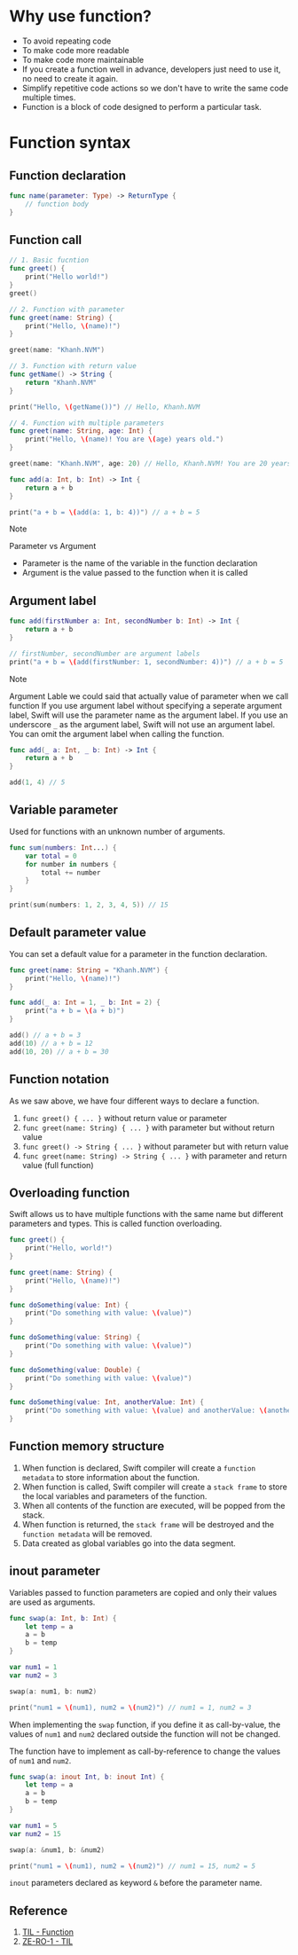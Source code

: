 # Why use function?
- To avoid repeating code
- To make code more readable
- To make code more maintainable
- If you create a function well in advance, developers just need to use it, no need to create it again.
- Simplify repetitive code actions so we don't have to write the same code multiple times.
- Function is a block of code designed to perform a particular task.

# Function syntax

## Function declaration

```swift
func name(parameter: Type) -> ReturnType {
    // function body
}
```

## Function call

```swift
// 1. Basic fucntion
func greet() {
    print("Hello world!")
}
greet()

// 2. Function with parameter
func greet(name: String) {
    print("Hello, \(name)!")
}

greet(name: "Khanh.NVM")

// 3. Function with return value
func getName() -> String {
    return "Khanh.NVM"
}

print("Hello, \(getName())") // Hello, Khanh.NVM

// 4. Function with multiple parameters
func greet(name: String, age: Int) {
    print("Hello, \(name)! You are \(age) years old.")
}

greet(name: "Khanh.NVM", age: 20) // Hello, Khanh.NVM! You are 20 years old.

func add(a: Int, b: Int) -> Int {
    return a + b
}

print("a + b = \(add(a: 1, b: 4))") // a + b = 5
```

> [!NOTE]
> Parameter vs Argument
> - Parameter is the name of the variable in the function declaration
> - Argument is the value passed to the function when it is called


## Argument label

```swift
func add(firstNumber a: Int, secondNumber b: Int) -> Int {
    return a + b
}

// firstNumber, secondNumber are argument labels
print("a + b = \(add(firstNumber: 1, secondNumber: 4))") // a + b = 5
```
> [!NOTE]
> Argument Lable we could said that actually value of parameter when we call function 
> If you use argument label without specifying a seperate argument label, Swift will use the parameter name as the argument label.
> If you use an underscore `_` as the argument label, Swift will not use an argument label. You can omit the argument label when calling the function.

```swift
func add(_ a: Int, _ b: Int) -> Int {
    return a + b
}

add(1, 4) // 5
```

## Variable parameter
Used for functions with an unknown number of arguments.

```swift
func sum(numbers: Int...) {
    var total = 0
    for number in numbers {
        total += number
    }
}

print(sum(numbers: 1, 2, 3, 4, 5)) // 15
```

## Default parameter value
You can set a default value for a parameter in the function declaration.

```swift
func greet(name: String = "Khanh.NVM") {
    print("Hello, \(name)!")
}

func add(_ a: Int = 1, _ b: Int = 2) {
    print("a + b = \(a + b)")
}

add() // a + b = 3
add(10) // a + b = 12
add(10, 20) // a + b = 30
```

## Function notation

As we saw above, we have four different ways to declare a function.

1. `func greet() { ... }` without return value or parameter
2. `func greet(name: String) { ... }` with parameter but without return value
3. `func greet() -> String { ... }` without parameter but with return value
4. `func greet(name: String) -> String { ... }` with parameter and return value (full function)

## Overloading function
Swift allows us to have multiple functions with the same name but different parameters and types. This is called function overloading.

```swift
func greet() {
    print("Hello, world!")
}

func greet(name: String) {
    print("Hello, \(name)!")
}

func doSomething(value: Int) {
    print("Do something with value: \(value)")
}

func doSomething(value: String) {
    print("Do something with value: \(value)")
}

func doSomething(value: Double) {
    print("Do something with value: \(value)")
}

func doSomething(value: Int, anotherValue: Int) {
    print("Do something with value: \(value) and anotherValue: \(anotherValue)")
}
```

## Function memory structure
1. When function is declared, Swift compiler will create a `function metadata` to store information about the function.
2. When function is called, Swift compiler will create a `stack frame` to store the local variables and parameters of the function.
3. When all contents of the function are executed, will be popped from the stack.
4. When function is returned, the `stack frame` will be destroyed and the `function metadata` will be removed.
5. Data created as global variables go into the data segment.

## inout parameter
Variables passed to function parameters are copied and only their values are used as arguments.

```swift
func swap(a: Int, b: Int) {
    let temp = a
    a = b
    b = temp
}

var num1 = 1
var num2 = 3

swap(a: num1, b: num2)

print("num1 = \(num1), num2 = \(num2)") // num1 = 1, num2 = 3
```
When implementing the `swap` function, if you define it as call-by-value, the values of `num1` and `num2` declared outside the function will not be changed.

The function have to implement as call-by-reference to change the values of `num1` and `num2`.

```swift
func swap(a: inout Int, b: inout Int) {
    let temp = a
    a = b
    b = temp
}

var num1 = 5
var num2 = 15

swap(a: &num1, b: &num2)

print("num1 = \(num1), num2 = \(num2)") // num1 = 15, num2 = 5
```
`inout` parameters declared as keyword `&` before the parameter name.


## Reference
1. [TIL - Function](https://parkjju.github.io/vue-TIL/swift/221102-function.html#%E1%84%8B%E1%85%A7%E1%86%AB%E1%84%89%E1%85%B3%E1%86%B8%E1%84%86%E1%85%AE%E1%86%AB%E1%84%8C%E1%85%A6-%E1%84%80%E1%85%AA%E1%86%AB%E1%84%85%E1%85%A7%E1%86%AB)
2. [ZE-RO-1 - TIL](https://github.com/ZE-R0-1/Swift-TIL/tree/main/Swift/07-%ED%95%A8%EC%88%98)
